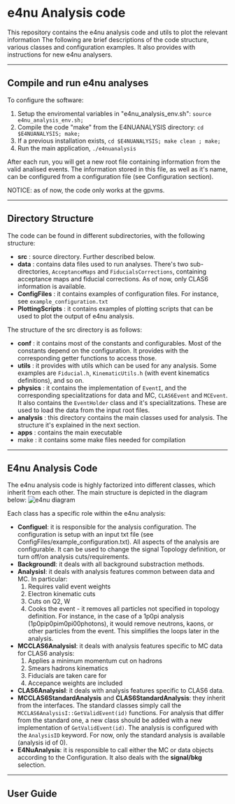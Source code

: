 # e4nu Analysis code

This repository contains the e4nu analysis code and utils to plot the relevant information
The following are brief descriptions of the code structure, various classes and configuration examples. It also provides with instructions for new e4nu analysers.

---------------

## Compile and run e4nu analyses

To configure the software:
1. Setup the enviromental variables in "e4nu_analysis_env.sh": `source e4nu_analysis_env.sh;`
2. Compile the code "make" from the E4NUANALYSIS directory: `cd $E4NUANALYSIS; make;`
4. If a previous installation exists, `cd $E4NUANALYSIS; make clean ; make;`
3. Run the main application, `./e4nuanalysis`

After each run, you will get a new root file containing information from the valid analised events. The information stored in this file, as well as it's name, can be configured from a configuration file (see Configuration section).

NOTICE: as of now, the code only works at the gpvms. 

---------------

## Directory Structure

The code can be found in different subdirectories, with the following structure: 
- **src** : source directory. Further described below.
- **data** : contains data files used to run analyses. There's two sub-directories, `AcceptanceMaps` and `FiducialsCorrections`, containing acceptance maps and fiducial corrections. As of now, only CLAS6 information is available. 
- **ConfigFiles** : it contains examples of configuration files. For instance, see `example_configuration.txt` 
- **PlottingScripts** : it contains examples of plotting scripts that can be used to plot the output of e4nu analysis. 

The structure of the src directory is as follows:
- **conf** : it contains most of the constants and configurables. Most of the constants depend on the configuration. It provides with the corresponding getter functions to access those. 
- **utils** : it provides with utils which can be used for any analysis. Some examples are `Fiducial.h`, `KinematicUtils.h` (with event kinematics definitions), and so on.  
- **physics** : it contains the implementation of `EventI`, and the corresponding specialitzations for data and MC, `CLAS6Event` and `MCEvent`. It also contains the `EventHolder` class and it's specialitzations. These are used to load the data from the input root files. 
- **analysis** : this directory contains the main classes used for analysis. The structure it's explained in the next section. 
- **apps** : contains the main executable
-  make : it contains some make files needed for compilation 

---------------

## E4nu Analysis Code

The e4nu analysis code is highly factorized into different classes, which inherit from each other. The main structure is depicted in the diagram below:
![e4nu diagram](https://github.com/e4nu/e4nuanalysiscode/blob/origin/Develop/RefactorizedCode/PlottingScripts/e4nuanalysis_diagram.png)

Each class has a specific role within the e4nu analysis:
- **ConfigueI**: it is responsible for the analysis configuration. The configuration is setup with an input txt file (see ConfigFiles/example_configuration.txt). All aspects of the analysis are configurable. It can be used to change the signal Topology definition, or turn off/on analysis cuts/requirements. 
- **BackgroundI**: it deals with all background substraction methods. 
- **AnalysisI**: it deals with analysis features common between data and MC. In particular:
  1. Requires valid event weights
  2. Electron kinematic cuts
  3. Cuts on Q2, W 
  4. Cooks the event - it removes all particles not specified in topology definition. For instance, in the case of a 1p0pi analysis (1p0pip0pim0pi00photons), it would remove neutrons, kaons, or other particles from the event. This simplifies the loops later in the analysis. 
- **MCCLAS6AnalysisI**: it deals with analysis features specific to MC data for CLAS6 analysis:
  1. Applies a minimum momentum cut on hadrons
  2. Smears hadrons kinematics
  3. Fiducials are taken care for
  4. Accepance weights are included 
- **CLAS6AnalysisI**: it deals with analysis features specific to CLAS6 data.
- **MCCLAS6StandardAnalysis** and **CLAS6StandardAnalysis**: they inherit from the interfaces. The standard classes simply call the `MCCLAS6AnalysisI::GetValidEvent(id)` functions. For analysis that differ from the standard one, a new class should be added with a new implementation of `GetValidEvent(id)`. The analysis is configured with the `AnalysisID` keyword. For now, only the standard analysis is available (analysis id of 0). 
- **E4NuAnalysis**: it is responsible to call either the MC or data objects according to the Configuration. It also deals with the **signal/bkg** selection. 

---------------
## User Guide
